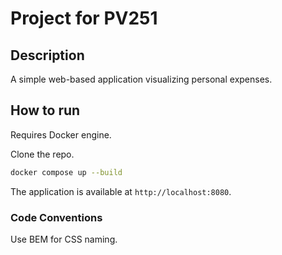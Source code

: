 # Project for PV251

## Description
A simple web-based application visualizing personal expenses.

## How to run
Requires Docker engine.

Clone the repo.
```bash
docker compose up --build
```

The application is available at `http://localhost:8080`.


### Code Conventions
Use BEM for CSS naming.
